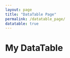 ```yaml
---
layout: page
title: "DataTable Page"
permalink: /datatable_page/
datatable: true
---
```


<h1>My DataTable</h1>

<!-- Table Structure -->
<table id="example" class="display">
  <thead>
    <tr id="table-headers">
      <!-- Table headers will be dynamically inserted here -->
    </tr>
  </thead>
  <tbody id="table-body">
    <!-- Table rows will be dynamically inserted here -->
  </tbody>
</table>

<!-- jQuery and DataTables CSS & JS -->
<script src="https://code.jquery.com/jquery-1.12.4.min.js" integrity="sha256-ZosEbRLbNQzLpnKIkEdrPv7lOy9C27hHQ+Xp8a4MxAQ=" crossorigin="anonymous"></script>
<link rel="stylesheet" type="text/css" href="https://cdn.datatables.net/v/dt/dt-1.12.1/fc-4.1.0/fh-3.2.4/datatables.min.css"/>
<script type="text/javascript" src="https://cdn.datatables.net/v/dt/dt-1.12.1/fc-4.1.0/fh-3.2.4/datatables.min.js"></script>

<!-- Papa Parse (used for CSV parsing but can be removed here since we're not using CSV anymore) -->
<script src="https://cdnjs.cloudflare.com/ajax/libs/PapaParse/5.3.0/papaparse.min.js"></script>

<!-- Custom Data Parsing and Table Building -->
<script>
  // Function to parse the custom file format
  function parseCustomFile(content) {
    const lines = content.split('\n');
    let columns = [];
    let data = [];
    let startParsingData = false;

    // Parse columns from the first few lines
    for (let line of lines) {
      // Match lines like "Col. X: <Column Name>"
      const match = line.match(/^Col\.\s*\d+: (.+)/);
      if (match) {
        columns.push(match[1]);
      } else if (line.trim() === "") {
        // Empty line marks the start of data
        startParsingData = true;
        continue;
      }

      // If we're past the empty line, parse the data rows
      if (startParsingData && line.trim()) {
        const row = line.trim().split(/\s+/);  // Split by whitespace (space/tab)
        data.push(row);
      }
    }

    return { columns, data };
  }

  // Load and parse the custom file
  fetch('/assets/data.txt')  // Path to your custom file
    .then(response => response.text())
    .then(content => {
      // Parse the content of the file
      const { columns, data } = parseCustomFile(content);

      // Dynamically populate the table headers
      const tableHeaders = document.getElementById('table-headers');
      columns.forEach(header => {
        const th = document.createElement('th');
        th.textContent = header;
        tableHeaders.appendChild(th);
      });

      // Dynamically populate the table rows
      const tableBody = document.getElementById('table-body');
      data.forEach(row => {
        const tr = document.createElement('tr');
        row.forEach(cell => {
          const td = document.createElement('td');
          td.textContent = cell;
          tr.appendChild(td);
        });
        tableBody.appendChild(tr);
      });

      // Initialize DataTable after populating the table
      $('#example').DataTable();
    })
    .catch(error => console.error('Error loading file:', error));

</script>
